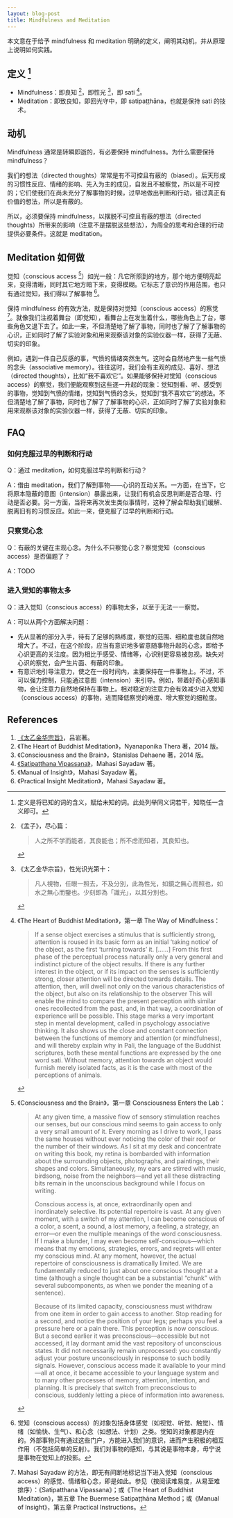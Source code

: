 ```yaml
---
layout: blog-post
title: Mindfulness and Meditation
---
```



本文意在于给予 mindfulness 和 meditation 明确的定义，阐明其动机，并从原理上说明如何实践。

## 定义 [^definition]

- Mindfulness：即良知 [^nwit]，即性光 [^light]，即 sati [^sati]。
- Meditation：即致良知，即回光守中，即 satipaṭṭhāna，也就是保持 sati 的技术。

## 动机

Mindfulness 通常是转瞬即逝的，有必要保持 mindfulness。为什么需要保持 mindfulness？

我们的想法（directed thoughts）常常是有不可控且有蔽的（biased）。后天形成的习惯性反应、情绪的影响、先入为主的成见，自发且不被察觉，所以是不可控的；它们使我们在尚未充分了解事物的时候，过早地做出判断和行动，错过真正有价值的想法，所以是有蔽的。

所以，必须要保持 mindfulness，以摆脱不可控且有蔽的想法（directed thoughts）所带来的影响（注意不是摆脱这些想法），为周全的思考和合理的行动提供必要条件。这就是 meditation。

## Meditation 如何做

觉知（conscious access [^conscious-access]）如光一般：凡它所照到的地方，那个地方便明亮起来，变得清晰，同时其它地方暗下来，变得模糊。它标志了意识的作用范围，也只有通过觉知，我们得以了解事物 [^the-door]。

保持 mindfulness 的有效方法，就是保持对觉知（conscious access）的察觉 [^mahasi]。就像我们注视着舞台（即觉知），看舞台上在发生着什么，哪些角色上了台，哪些角色又退下去了。如此一来，不但清楚地了解了事物，同时也了解了了解事物的心识，正如同时了解了实验对象和用来观察该对象的实验仪器一样，获得了无蔽、切实的印象。

例如，遇到一件自己反感的事，气愤的情绪突然生气。这时会自然地产生一些气愤的念头（associative memory）。往往这时，我们会有主观的成见、喜好、想法（directed thoughts），比如“我不喜欢它”。如果能够保持对觉知（conscious access）的察觉，我们便能观察到这些逐一升起的现象：觉知到看、听、感受到的事物，觉知到气愤的情绪，觉知到气愤的念头，觉知到“我不喜欢它”的想法。不但清楚地了解了事物，同时也了解了了解事物的心识，正如同时了解了实验对象和用来观察该对象的实验仪器一样，获得了无蔽、切实的印象。

## FAQ

### 如何克服过早的判断和行动

Q：通过 meditation，如何克服过早的判断和行动？

A：借由 meditation，我们了解到事物——心识的互动关系。一方面，在当下，它将原本隐蔽的意图（intension）暴露出来，让我们有机会反思判断是否合理、行动是否必要。另一方面，当将来再次发生类似事情时，这种了解会帮助我们缓解、脱离旧有的习惯反应。如此一来，便克服了过早的判断和行动。

### 只察觉心念

Q：有蔽的关键在主观心念。为什么不只察觉心念？察觉觉知（conscious access）是否偏题了？

A：TODO

### 进入觉知的事物太多

Q：进入觉知（conscious access）的事物太多，以至于无法一一察觉。

A：可以从两个方面解决问题：

- 先从显著的部分入手，待有了足够的熟练度，察觉的范围、细粒度也就自然地增大了。不过，在这个阶段，应当有意识地多留意随事物升起的心念，即给予心识更高的关注度。因为相比于感受、情绪等，心识别更容易被忽视。缺失对心识的察觉，会产生片面、有蔽的印象。
- 有意识地引导注意力，使之在一段时间内，主要保持在一件事物上。不过，不可以强力控制，只能通过意图（intension）来引导。例如，带着好奇心感知事物，会让注意力自然地保持在事物上。相对稳定的注意力会有效减少进入觉知（conscious access）的事物，进而降低察觉的难度、增大察觉的细粒度。

## References

1. [《太乙金华宗旨》](https://ctext.org/wiki.pl?if=gb&res=546934)，吕岩著。
1. 《The Heart of Buddhist Meditation》，Nyanaponika Thera 著，2014 版。
1. 《Consciousness and the Brain》，Stanislas Dehaene 著，2014 版。
1. [《Satipatthana Vipassana》](https://www.accesstoinsight.org/lib/authors/mahasi/wheel370.html#circle=on)，Mahasi Sayadaw 著。
1. 《Manual of Insight》，Mahasi Sayadaw 著。
1. 《Practical Insight Meditation》，Mahasi Sayadaw 著。

[^definition]:  定义是将已知的词的含义，赋给未知的词。此处列举同义词若干，知晓任一含义即可。

[^nwit]: 《孟子》，尽心篇：

    > 人之所不学而能者，其良能也；所不虑而知者，其良知也。

[^light]: 《太乙金华宗旨》，性光识光第十：

    > 凡人視物，任眼一照去，不及分別，此為性光，如鏡之無心而照也，如水之無心而鑒也。少刻即為「識光」，以其分別也。

[^sati]: 《The Heart of Buddhist Meditation》，第一章 The Way of Mindfulness：

    > If a sense object exercises a stimulus that is sufficiently strong, attention is roused in its basic form as an initial ‘taking notice’ of the object, as the first ‘turning towards’ it. [……] From this first phase of the perceptual process naturally only a very general and indistinct picture of the object results. If there is any further interest in the object, or if its impact on the senses is sufficiently strong, closer attention will be directed towards details. The attention, then, will dwell not only on the various characteristics of the object, but also on its relationship to the observer This will enable the mind to compare the present perception with similar ones recollected from the past, and, in that way, a coordination of experience will be possible. This stage marks a very important step in mental development, called in psychology associative thinking. It also shows us the close and constant connection between the functions of memory and attention (or mindfulness), and will thereby explain why in Pali, the language of the Buddhist scriptures, both these mental functions are expressed by the one word sati. Without memory, attention towards an object would furnish merely isolated facts, as it is the case with most of the perceptions of animals.

[^conscious-access]: 《Consciousness and the Brain》，第一章 Consciousness Enters the Lab：

    > At any given time, a massive flow of sensory stimulation reaches our senses, but our conscious mind seems to gain access to only a very small amount of it. Every morning as I drive to work, I pass the same houses without ever noticing the color of their roof or the number of their windows. As I sit at my desk and concentrate on writing this book, my retina is bombarded with information about the surrounding objects, photographs, and paintings, their shapes and colors. Simultaneously, my ears are stirred with music, birdsong, noise from the neighbors—and yet all these distracting bits remain in the unconscious background while I focus on writing.
    >
    > Conscious access is, at once, extraordinarily open and inordinately selective. Its potential repertoire is vast. At any given moment, with a switch of my attention, I can become conscious of a color, a scent, a sound, a lost memory, a feeling, a strategy, an error—or even the multiple meanings of the word consciousness. If I make a blunder, I may even become self-conscious—which means that my emotions, strategies, errors, and regrets will enter my conscious mind. At any moment, however, the actual repertoire of consciousness is dramatically limited. We are fundamentally reduced to just about one conscious thought at a time (although a single thought can be a substantial “chunk” with several subcomponents, as when we ponder the meaning of a sentence).
    >
    > Because of its limited capacity, consciousness must withdraw from one item in order to gain access to another. Stop reading for a second, and notice the position of your legs; perhaps you feel a pressure here or a pain there. This perception is now conscious. But a second earlier it was preconscious—accessible but not accessed, it lay dormant amid the vast repository of unconscious states. It did not necessarily remain unprocessed: you constantly adjust your posture unconsciously in response to such bodily signals. However, conscious access made it available to your mind—all at once, it became accessible to your language system and to many other processes of memory, attention, intention, and planning. It is precisely that switch from preconscious to conscious, suddenly letting a piece of information into awareness.

[^the-door]: 觉知（conscious access）的对象包括身体感觉（如视觉、听觉、触觉）、情绪（如愉快、生气）、和心念（如想法、计划）之类。觉知的对象都是内在的。外部事物只有通过这些门户，方能进入我们的意识，进而产生积极的相互作用（不包括简单的反射）。我们对事物的感知，与其说是事物本身，毋宁说是事物在觉知上的投影。

[^mahasi]: Mahasi Sayadaw 的方法，即无有间断地标记当下进入觉知（conscious access）的感觉、情绪和心念，即是如此。参见（按阅读难易度，从易至难排序）：《Satipatthana Vipassana》；或《The Heart of Buddhist Meditation》，第五章 The Buermese Satipaṭṭhāna Method；或《Manual of Insight》，第五章 Practical Instructions。
